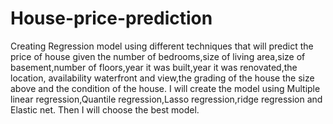 # House-price-prediction
Creating Regression model using different techniques that will predict the price of house given the number of bedrooms,size of living area,size of basement,number of floors,year it was built,year it was renovated,the location, availability waterfront and view,the grading of the house the size above and the condition of the house. I will create the model using Multiple linear regression,Quantile regression,Lasso regression,ridge regression and Elastic net. Then I will choose the best model.
